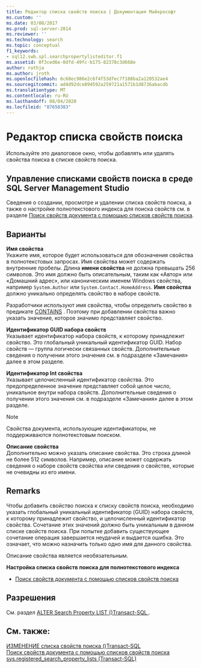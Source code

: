 ```yaml
---
title: Редактор списка свойств поиска | Документация Майкрософт
ms.custom: ''
ms.date: 03/08/2017
ms.prod: sql-server-2014
ms.reviewer: ''
ms.technology: search
ms.topic: conceptual
f1_keywords:
- sql12.swb.spl.searchpropertylisteditor.f1
ms.assetid: 0f3ced6e-0dfd-49fc-b175-82378c3d668e
author: rothja
ms.author: jroth
ms.openlocfilehash: 6c68ec986e2c6f4f53dfec7f188ba2a120532ae4
ms.sourcegitcommit: ad4d92dce894592a259721a1571b1d8736abacdb
ms.translationtype: MT
ms.contentlocale: ru-RU
ms.lasthandoff: 08/04/2020
ms.locfileid: "87658383"
---
```

# <a name="search-property-list-editor"></a>Редактор списка свойств поиска
  Используйте это диалоговое окно, чтобы добавлять или удалять свойства поиска в списке свойств поиска.  
  
## <a name="to-use-sql-server-management-studio-to-manage-search-property-lists"></a>Управление списками свойств поиска в среде SQL Server Management Studio  
 Сведения о создании, просмотре и удалении списка свойств поиска, а также о настройке полнотекстового индекса для поиска свойств см. в разделе [Поиск свойств документа с помощью списков свойств поиска](../relational-databases/search/search-document-properties-with-search-property-lists.md).  
  
## <a name="options"></a>Варианты  
 **Имя свойства**  
 Укажите имя, которое будет использоваться для обозначения свойства в полнотекстовых запросах. Имя свойства может содержать внутренние пробелы. Длина **имени свойства** не должна превышать 256 символов. Это имя должно быть описательным, таким как «Автор» или «Домашний адрес», или каноническим именем Windows свойства, например `System.Author` или `System.Contact.HomeAddress`. **Имя свойства** должно уникально определять свойство в наборе свойств.  
  
 Разработчики используют имя свойства, чтобы определить свойство в предикате [CONTAINS](/sql/t-sql/queries/contains-transact-sql) . Поэтому при добавлении свойства важно указать значение, которое значимо представляет свойство.  
  
 **Идентификатор GUID набора свойств**  
 Указывает идентификатор набора свойств, к которому принадлежит свойство. Это глобальный уникальный идентификатор GUID. Набор свойств — группа логически связанных свойств. Дополнительные сведения о получении этого значения см. в подразделе «Замечания» далее в этом разделе.  
  
 **Идентификатор Int свойства**  
 Указывает целочисленный идентификатор свойства. Это предопределенное значение представляет собой целое число, уникальное внутри набора свойств. Дополнительные сведения о получении этого значения см. в подразделе «Замечания» далее в этом разделе.  
  
> [!NOTE]  
>  Свойства документа, использующие идентификаторы, не поддерживаются полнотекстовым поиском.  
  
 **Описание свойства**  
 Дополнительно можно указать описание свойства. Это строка длиной не более 512 символов. Например, описание может содержать сведения о наборе свойств свойства или сведения о свойстве, которые не очевидны из его имени.  
  
## <a name="remarks"></a>Remarks  
 Чтобы добавить свойство поиска к списку свойств поиска, необходимо указать глобальный уникальный идентификатор (GUID) набора свойств, к которому принадлежит свойство, и целочисленный идентификатор свойства. Сочетание этих значений должно быть уникальным в данном списке свойств поиска. При попытке добавить существующее сочетание операция завершается неудачей и выдается ошибка. Это означает, что можно назначить только одно имя для данного свойства.  
  
 Описание свойства является необязательным.  
  
 **Настройка списка свойств поиска для полнотекстового индекса**  
  
-   [Поиск свойств документа с помощью списков свойств поиска](../relational-databases/search/search-document-properties-with-search-property-lists.md)  
  
## <a name="permissions"></a>Разрешения  
 См. раздел [ALTER Search Property LIST &#40;&#41;Transact-SQL ](/sql/t-sql/statements/alter-search-property-list-transact-sql).  
  
## <a name="see-also"></a>См. также:  
 [ИЗМЕНЕНИЕ списка свойств поиска &#40;&#41;Transact-SQL](/sql/t-sql/statements/alter-search-property-list-transact-sql)   
 [Поиск свойств документа с помощью списков свойств поиска](../relational-databases/search/search-document-properties-with-search-property-lists.md)   
 [sys.registered_search_property_lists (Transact-SQL)](/sql/relational-databases/system-catalog-views/sys-registered-search-property-lists-transact-sql)  
  
  
